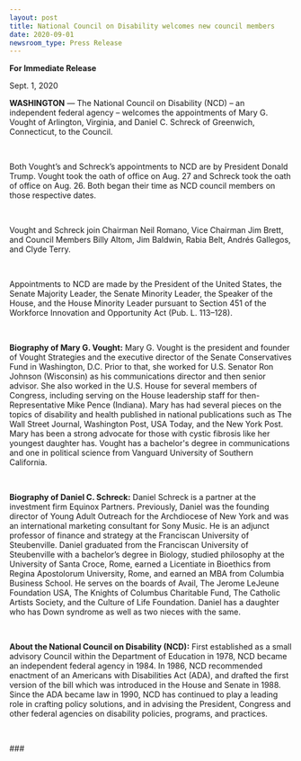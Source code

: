 ```yaml
---
layout: post
title: National Council on Disability welcomes new council members
date: 2020-09-01
newsroom_type: Press Release
---
```

**For Immediate Release**

Sept. 1, 2020

**WASHINGTON** — The National Council on Disability (NCD) – an independent federal agency – welcomes the appointments of Mary G. Vought of Arlington, Virginia, and Daniel C. Schreck of Greenwich, Connecticut, to the Council.

 

Both Vought’s and Schreck’s appointments to NCD are by President Donald Trump. Vought took the oath of office on Aug. 27 and Schreck took the oath of office on Aug. 26. Both began their time as NCD council members on those respective dates.

 

Vought and Schreck join Chairman Neil Romano, Vice Chairman Jim Brett, and Council Members Billy Altom, Jim Baldwin, Rabia Belt, Andrés Gallegos, and Clyde Terry.

 

Appointments to NCD are made by the President of the United States, the Senate Majority Leader, the Senate Minority Leader, the Speaker of the House, and the House Minority Leader pursuant to Section 451 of the Workforce Innovation and Opportunity Act (Pub. L. 113–128).

 

**Biography of Mary G. Vought:** Mary G. Vought is the president and founder of Vought Strategies and the executive director of the Senate Conservatives Fund in Washington, D.C. Prior to that, she worked for U.S. Senator Ron Johnson (Wisconsin) as his communications director and then senior advisor. She also worked in the U.S. House for several members of Congress, including serving on the House leadership staff for then-Representative Mike Pence (Indiana). Mary has had several pieces on the topics of disability and health published in national publications such as The Wall Street Journal, Washington Post, USA Today, and the New York Post. Mary has been a strong advocate for those with cystic fibrosis like her youngest daughter has. Vought has a bachelor's degree in communications and one in political science from Vanguard University of Southern California.

 

**Biography of Daniel C. Schreck:** Daniel Schreck is a partner at the investment firm Equinox Partners. Previously, Daniel was the founding director of Young Adult Outreach for the Archdiocese of New York and was an international marketing consultant for Sony Music. He is an adjunct professor of finance and strategy at the Franciscan University of Steubenville. Daniel graduated from the Franciscan University of Steubenville with a bachelor’s degree in Biology, studied philosophy at the University of Santa Croce, Rome, earned a Licentiate in Bioethics from Regina Apostolorum University, Rome, and earned an MBA from Columbia Business School. He serves on the boards of Avail, The Jerome LeJeune Foundation USA, The Knights of Columbus Charitable Fund, The Catholic Artists Society, and the Culture of Life Foundation. Daniel has a daughter who has Down syndrome as well as two nieces with the same.

 

**About the National Council on Disability (NCD):** First established as a small advisory Council within the Department of Education in 1978, NCD became an independent federal agency in 1984. In 1986, NCD recommended enactment of an Americans with Disabilities Act (ADA), and drafted the first version of the bill which was introduced in the House and Senate in 1988. Since the ADA became law in 1990, NCD has continued to play a leading role in crafting policy solutions, and in advising the President, Congress and other federal agencies on disability policies, programs, and practices.

 

\###